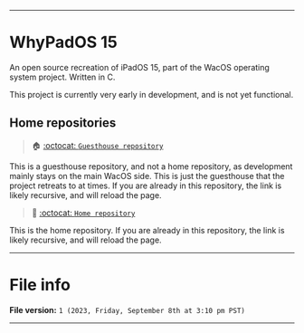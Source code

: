 
***

# WhyPadOS 15

An open source recreation of iPadOS 15, part of the WacOS operating system project. Written in C.

This project is currently very early in development, and is not yet functional.

## Home repositories

> 🏠️ [:octocat: `Guesthouse repository`](https://github.com/seanpm2001/WhyPadOS_15/)

This is a guesthouse repository, and not a home repository, as development mainly stays on the main WacOS side. This is just the guesthouse that the project retreats to at times. If you are already in this repository, the link is likely recursive, and will reload the page.

> 🏡️ [:octocat: `Home repository`](https://github.com/seanpm2001/WacOS/tree/WacOS-dev/WhyPadOS/15/)

This is the home repository. If you are already in this repository, the link is likely recursive, and will reload the page.

***

# File info

**File version:** `1 (2023, Friday, September 8th at 3:10 pm PST)`

***
